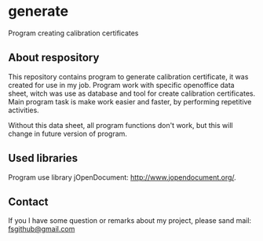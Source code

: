 # generate
Program creating calibration certificates

## About respository
This repository contains program to generate calibration certificate, it was created for use in my job. Program work with specific openoffice data sheet, witch was use as database and tool for create calibration certificates. Main program task is make work easier and faster, by performing repetitive activities. 

Without this data sheet, all program functions don't work, but this will change in future version of program.

## Used libraries
Program use library jOpenDocument: http://www.jopendocument.org/.

## Contact
If you I have some question or remarks about my project, please sand mail:
fsgithub@gmail.com
